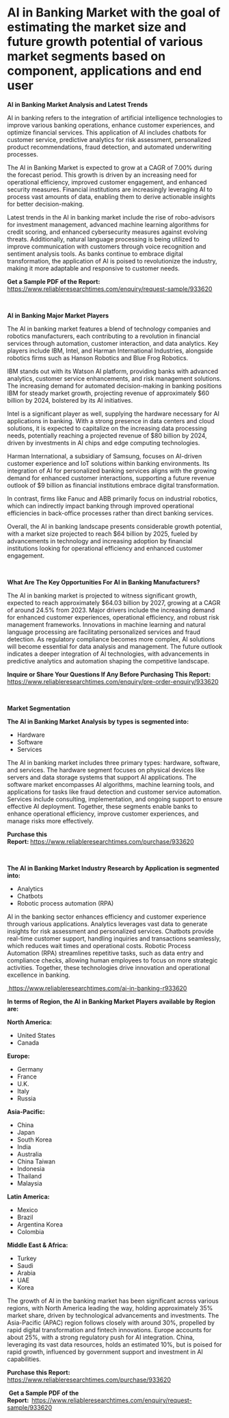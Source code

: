 <p><h1>AI in Banking Market with the goal of estimating the market size and future growth potential of various market segments based on component, applications and end user</h1></p><p><strong>AI in Banking Market Analysis and Latest Trends</strong></p>
<p><p>AI in banking refers to the integration of artificial intelligence technologies to improve various banking operations, enhance customer experiences, and optimize financial services. This application of AI includes chatbots for customer service, predictive analytics for risk assessment, personalized product recommendations, fraud detection, and automated underwriting processes. </p><p>The AI in Banking Market is expected to grow at a CAGR of 7.00% during the forecast period. This growth is driven by an increasing need for operational efficiency, improved customer engagement, and enhanced security measures. Financial institutions are increasingly leveraging AI to process vast amounts of data, enabling them to derive actionable insights for better decision-making.</p><p>Latest trends in the AI in banking market include the rise of robo-advisors for investment management, advanced machine learning algorithms for credit scoring, and enhanced cybersecurity measures against evolving threats. Additionally, natural language processing is being utilized to improve communication with customers through voice recognition and sentiment analysis tools. As banks continue to embrace digital transformation, the application of AI is poised to revolutionize the industry, making it more adaptable and responsive to customer needs.</p></p>
<p><strong>Get a Sample PDF of the Report:&nbsp;</strong> <a href="https://www.reliableresearchtimes.com/enquiry/request-sample/933620?utm_campaign=2983&utm_medium=2&utm_source=Github&utm_content=ia&utm_term=16042025&utm_id=ai-in-banking">https://www.reliableresearchtimes.com/enquiry/request-sample/933620</a></p>
<p>&nbsp;</p>
<p><strong>AI in Banking Major Market Players</strong></p>
<p><p>The AI in banking market features a blend of technology companies and robotics manufacturers, each contributing to a revolution in financial services through automation, customer interaction, and data analytics. Key players include IBM, Intel, and Harman International Industries, alongside robotics firms such as Hanson Robotics and Blue Frog Robotics. </p><p>IBM stands out with its Watson AI platform, providing banks with advanced analytics, customer service enhancements, and risk management solutions. The increasing demand for automated decision-making in banking positions IBM for steady market growth, projecting revenue of approximately $60 billion by 2024, bolstered by its AI initiatives.</p><p>Intel is a significant player as well, supplying the hardware necessary for AI applications in banking. With a strong presence in data centers and cloud solutions, it is expected to capitalize on the increasing data processing needs, potentially reaching a projected revenue of $80 billion by 2024, driven by investments in AI chips and edge computing technologies.</p><p>Harman International, a subsidiary of Samsung, focuses on AI-driven customer experience and IoT solutions within banking environments. Its integration of AI for personalized banking services aligns with the growing demand for enhanced customer interactions, supporting a future revenue outlook of $9 billion as financial institutions embrace digital transformation.</p><p>In contrast, firms like Fanuc and ABB primarily focus on industrial robotics, which can indirectly impact banking through improved operational efficiencies in back-office processes rather than direct banking services.</p><p>Overall, the AI in banking landscape presents considerable growth potential, with a market size projected to reach $64 billion by 2025, fueled by advancements in technology and increasing adoption by financial institutions looking for operational efficiency and enhanced customer engagement.</p></p>
<p>&nbsp;</p>
<p><strong>What Are The Key Opportunities For AI in Banking Manufacturers?</strong></p>
<p><p>The AI in banking market is projected to witness significant growth, expected to reach approximately $64.03 billion by 2027, growing at a CAGR of around 24.5% from 2023. Major drivers include the increasing demand for enhanced customer experiences, operational efficiency, and robust risk management frameworks. Innovations in machine learning and natural language processing are facilitating personalized services and fraud detection. As regulatory compliance becomes more complex, AI solutions will become essential for data analysis and management. The future outlook indicates a deeper integration of AI technologies, with advancements in predictive analytics and automation shaping the competitive landscape.</p></p>
<p><strong>Inquire or Share Your Questions If Any Before Purchasing This Report:</strong> <a href="https://www.reliableresearchtimes.com/enquiry/pre-order-enquiry/933620?utm_campaign=2983&utm_medium=2&utm_source=Github&utm_content=ia&utm_term=16042025&utm_id=ai-in-banking">https://www.reliableresearchtimes.com/enquiry/pre-order-enquiry/933620</a></p>
<p>&nbsp;</p>
<p><strong>Market Segmentation</strong></p>
<p><strong>The AI in Banking Market Analysis by types is segmented into:</strong></p>
<p><ul><li>Hardware</li><li>Software</li><li>Services</li></ul></p>
<p><p>The AI in banking market includes three primary types: hardware, software, and services. The hardware segment focuses on physical devices like servers and data storage systems that support AI applications. The software market encompasses AI algorithms, machine learning tools, and applications for tasks like fraud detection and customer service automation. Services include consulting, implementation, and ongoing support to ensure effective AI deployment. Together, these segments enable banks to enhance operational efficiency, improve customer experiences, and manage risks more effectively.</p></p>
<p><strong>Purchase this Report:&nbsp;</strong><a href="https://www.reliableresearchtimes.com/purchase/933620?utm_campaign=2983&utm_medium=2&utm_source=Github&utm_content=ia&utm_term=16042025&utm_id=ai-in-banking">https://www.reliableresearchtimes.com/purchase/933620</a></p>
<p>&nbsp;</p>
<p><strong>The AI in Banking Market Industry Research by Application is segmented into:</strong></p>
<p><ul><li>Analytics</li><li>Chatbots</li><li>Robotic process automation (RPA)</li></ul></p>
<p><p>AI in the banking sector enhances efficiency and customer experience through various applications. Analytics leverages vast data to generate insights for risk assessment and personalized services. Chatbots provide real-time customer support, handling inquiries and transactions seamlessly, which reduces wait times and operational costs. Robotic Process Automation (RPA) streamlines repetitive tasks, such as data entry and compliance checks, allowing human employees to focus on more strategic activities. Together, these technologies drive innovation and operational excellence in banking.</p></p>
<p><a href="https://www.reliableresearchtimes.com/ai-in-banking-r933620?utm_campaign=2983&utm_medium=2&utm_source=Github&utm_content=ia&utm_term=16042025&utm_id=ai-in-banking">&nbsp;https://www.reliableresearchtimes.com/ai-in-banking-r933620</a></p>
<p><strong>In terms of Region, the AI in Banking Market Players available by Region are:</strong></p>
<p>
    <p> <strong> North America: </strong>
        <ul>
            <li>United States</li>
            <li>Canada</li>
        </ul>
        </p> 
    <p> <strong> Europe: </strong>
        <ul>
            <li>Germany</li>
            <li>France</li>
            <li>U.K.</li>
            <li>Italy</li>
            <li>Russia</li>
        </ul>
        </p> 
    <p> <strong> Asia-Pacific: </strong>
        <ul>
            <li>China</li>
            <li>Japan</li>
            <li>South Korea</li>
            <li>India</li>
            <li>Australia</li>
            <li>China Taiwan</li>
            <li>Indonesia</li>
            <li>Thailand</li>
            <li>Malaysia</li>
        </ul>
        </p> 
    <p> <strong> Latin America: </strong>
        <ul>
            <li>Mexico</li>
            <li>Brazil</li>
            <li>Argentina Korea</li>
            <li>Colombia</li>
        </ul>
        </p> 
    <p> <strong> Middle East & Africa: </strong>
        <ul>
            <li>Turkey</li>
            <li>Saudi</li>
            <li>Arabia</li>
            <li>UAE</li>
            <li>Korea</li>
        </ul>
    </p>
    </p>
<p><p>The growth of AI in the banking market has been significant across various regions, with North America leading the way, holding approximately 35% market share, driven by technological advancements and investments. The Asia-Pacific (APAC) region follows closely with around 30%, propelled by rapid digital transformation and fintech innovations. Europe accounts for about 25%, with a strong regulatory push for AI integration. China, leveraging its vast data resources, holds an estimated 10%, but is poised for rapid growth, influenced by government support and investment in AI capabilities.</p></p>
<p><strong>Purchase this Report: </strong><a href="https://www.reliableresearchtimes.com/purchase/933620?utm_campaign=2983&utm_medium=2&utm_source=Github&utm_content=ia&utm_term=16042025&utm_id=ai-in-banking">https://www.reliableresearchtimes.com/purchase/933620</a></p>
<p>&nbsp;<strong>Get a Sample PDF of the Report:&nbsp;&nbsp;</strong><a href="https://www.reliableresearchtimes.com/enquiry/request-sample/933620?utm_campaign=2983&utm_medium=2&utm_source=Github&utm_content=ia&utm_term=16042025&utm_id=ai-in-banking">https://www.reliableresearchtimes.com/enquiry/request-sample/933620</a></p>
<p><strong></strong></p>
<p><p></p><p></p><p></p></p>
